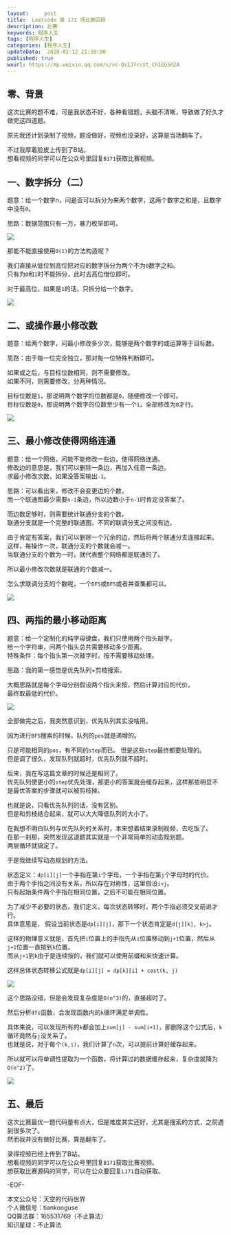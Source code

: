 ```yaml
---   
layout:     post  
title:  Leetcode 第 171 场比赛回顾 
description: 比赛  
keywords: 程序人生  
tags: [程序人生]    
categories: [程序人生]  
updateData:  2020-01-12 21:30:00  
published: true  
wxurl: https://mp.weixin.qq.com/s/vc-QsIJ7rcst_Ch1EG5R2A  
---  
```



## 零、背景  


这次比赛的题不难，可是我状态不好，各种看错题，头脑不清晰，导致做了好久才做完这四道题。  


原先我还计划录制了视频，题没做好，视频也没录好，这算是当场翻车了。  


不过我厚着脸皮上传到了B站。  
想看视频的同学可以在公众号里回复`B171`获取比赛视频。  


## 一、数字拆分（二）  


题意：给一个数字n，问是否可以拆分为来两个数字，这两个数字之和是，且数字中没有`0`。  


思路：数据范围只有一万，暴力枚举即可。  


![](http://res2020.tiankonguse.com/images/2020/01/12/001.png)  


那能不能直接使用`O(1)`的方法构造呢？  


我们直接从低位到高位把对应的数字拆分为两个不为`0`数字之和。  
只有为`0`和`1`时不能拆分，此时去高位借位即可。  


对于最高位，如果是`1`的话，只拆分给一个数字。  


![](http://res2020.tiankonguse.com/images/2020/01/12/002.png)  



## 二、或操作最小修改数  


题意：给两个数字，问最小修改多少次，能够是两个数字的或运算等于目标数。  


思路：由于每一位完全独立，那对每一位特殊判断即可。  


如果或之后，与目标位数相同，则不需要修改。  
如果不同，则需要修改，分两种情况。  


目标位数是`1`，那说明两个数字的位数都是`0`，随便修改一个即可。  
目标位数是`0`，那说明两个数字的位数至少有一个`1`，全部修改为`0`才行。  


![](http://res2020.tiankonguse.com/images/2020/01/12/003.png)  


## 三、最小修改使得网络连通  


题意：给一个网络，问能不能修改一些边，使得网络连通。  
修改边的意思是，我们可以删除一条边，再加入任意一条边。  
求最小修改次数，如果没答案输出`-1`。  


思路：可以看出来，修改不会变更边的个数。  
而一个联通图最少需要`n-1`条边，所以边数小于`n-1`时肯定没答案了。  


而边数足够时，则需要统计联通分支的个数。  
联通分支就是一个完整的联通图，不同的联调分支之间没有边。  


由于肯定有答案，我们可以删除一个冗余的边，然后将两个联通分支连接起来。  
这样，每操作一次，联通分支的个数就会减一。  
当联通分支的个数为一时，就代表整个网络都是联通的了。  


所以最小修改次数就是联通的个数减一。  


怎么求联调分支的个数呢，一个`DFS`或`BFS`或者并查集都可以。  


![](http://res2020.tiankonguse.com/images/2020/01/12/004.png)  


## 四、两指的最小移动距离  


题意：给一个定制化的纯字母键盘，我们只使用两个指头敲字。  
给一个字符串，问两个指头总共需要移动多少距离。  
特殊条件：每个指头第一次敲字时，按不需要移动处理。  


思路：我的第一感觉是优先队列+剪枝搜索。  


大概思路就是每个字母分别假设两个指头来按，然后计算对应的代价。  
最终取最低的代价。  


![](http://res2020.tiankonguse.com/images/2020/01/12/005.png)  


全部做完之后，我突然意识到，优先队列其实没啥用。  


因为进行`BFS`搜索的时候，队列的`pos`就是递增的。  


只是可能相同的`pos`，有不同的`step`而已。
但是这些`step`最终都要处理的。  
但是调了很久，发现队列就超时，优先队列就不超时。


后来，我在写这篇文章的时候还是相同了。  
优先队列使更小的`step`优先处理，那更小的答案就会缓存起来，这样那些明显不是最优答案的步骤就可以被剪枝掉。  


也就是说，只看优先队列的话，没有区别。  
但是和剪枝结合起来，就可以大大降低队列的大小了。  


在我想不明白队列与优先队列的关系时，本来想着结束录制视频，去吃饭了。  
在那一刹那，突然发现这道题其实就是一个非常简单的动态规划题。  
两层循环就搞定了。  


于是我继续写动态规划的方法。  


状态定义：`dp[i][j]`一个手指在第`i`个字母，一个手指在第`j`个字母时的代价。  
由于两个手指之间没有关系，所以存在对称性，这里假设`i<j`。  
只有起始条件两个手指在相同位置，之后不可能在相同位置。  


为了减少不必要的状态，我们定义，每次状态转移时，两个手指必须交叉前进才行。  
具体意思是， 假设当前状态是`dp[i][j]`，那下一个状态肯定是`d[j][k], k>j`。  


这样的物理意义就是，首先把`i`位置上的手指先从`i`位置移动到`j+1`位置，然后从`j+1`位置一直按到`k`位置。  
而从`j+1`到`k`由于是连续按的，我们就可以使用前缀和来快速计算。  


这样总体状态转移公式就是`dp[i][j] = dp[k][i] + cost(k, j)`  



![](http://res2020.tiankonguse.com/images/2020/01/12/006.png)  


这个思路没错，但是会发现复杂度是`O(n^3)`的，直接超时了。  


然后分析`dfs`函数，会发现函数内的`k`循环满足单调性。  


具体来说，可以发现所有的`k`都会加上`sum[j] - sum[i+1]`，那删除这个公式后，`k`循环竟然与`j`没关系了。  
也就是说，对于每个`(k,i)`，我们计算了`n`次，可以提前计算好缓存起来。  


所以就可以将单调性提取为一个函数，将计算过的数据缓存起来，复杂度就降为`O(n^2)`了。  


![](http://res2020.tiankonguse.com/images/2020/01/12/007.png)  


## 五、最后  


这次比赛最优一题代码量有点大，但是难度其实还好，尤其是搜索的方式，之前遇到很多次了。  
然而我并没有做好比赛，算是翻车了。  



录得视频已经上传到了B站。  
想看视频的同学可以在公众号里回复`B171`获取比赛视频。  
想获取比赛源码的同学，可以在公众要回复`L171`自动获取。  


-EOF-  


本文公众号：天空的代码世界  
个人微信号：tiankonguse  
QQ算法群：165531769（不止算法）  
知识星球：不止算法  

